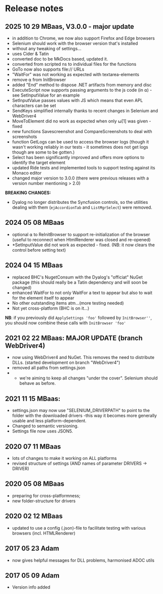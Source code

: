 # Release notes

## 2025 10 29 MBaas, V3.0.0 - major update

* in addition to Chrome, we now also support Firefox and Edge browsers
* Selenium should work with the browser version that's installed
* without any tweaking of settings...
* uses Cider & Tatin
* converted doc to be MkDocs based, updated it.
* converted from scripted ns to individual files for the functions
* GoTo now also supports file:// URLs
* "WaitFor" was not working as expected with textarea-elements
* remove ⍺ from InitBrowser
* added "End" method to dispose .NET artifacts from memory and disc
* ExecuteScript now supports passing arguments to the js code (in ⍺) - see SetInputValue for an example
* SetInputValue passes values with JS which means that even APL characters can be set
* SendKeys simplified internally thanks to recent changes in Selenium and WebDriver4
* MoveToElement did no work as expected when only ⍵[1] was given - fixed
* new functions Savescreenshot and CompareScreenshots to deal with screenshots
* function GetLogs can be used to access the browser logs (though it wasn't working reliably in our tests - it sometimes does not get logs though are some to be gotten.)
* Select has been significantly improved and offers more options to identify the target element
* updated Ride tests and implemented tools to support testing against its Monaco editor
* changed major version to 3.0.0 (there were previous releases with a version number mentioning > 2.0)

**BREAKING CHANGES:**

* Dyalog no longer distributes the Syncfusion controls, so the utilities dealing with them (`ejAccordionTab` and `ListMgrSelect`) were removed.

## 2024 05 08 MBaas

* optional ⍺ to ReInitBrowser to support re-initialization of the browser (useful to reconnect when HtmlRenderer was closed and re-opened)
* *SetInputValue did not work as expected - fixed. (NB: it now clears the control before setting text)

## 2024 04 15 MBaas

* replaced BHC's NugetConsum with the Dyalog's "officiat" NuGet package (this should really be a Tatin dependency and will soon be changed)
* enhanced WaitFor to not only WaitFor a text to appear but also to wait for the element itself to appear
* No other outstanding items atm...(more testing needed)
* Not yet cross-platform (BHC is on it...)

**NB**: if you previously did `ApplySettings 'foo'` followed by `InitBrowser''`, you should now combine these calls with `InitBrowser 'foo'`

## 2021 02 22 MBaas: MAJOR UPDATE (branch WebDriver4)

* now using WebDriver4 and NuGet. This removes the need to distribute DLLs. (started development on branch "WebDriver4")
* removed all paths from settings.json
* * we're aiming to keep all changes "under the cover". Selenium should behave as before.

## 2021 11 15 MBaas:

* settings.json may now use "SELENIUM_DRIVERPATH" to point to the folder with the downloaded drivers -this way it becomes more generally usable and less platform-dependent.
* Changed to semantic versioning.
* Settings file now uses JSON5.

## 2020 07 11 MBaas

* lots of changes to make it working on ALL platforms
* revised structure of settings (AND names of parameter DRIVERS → DRIVER)

## 2020 05 08 MBaas

* preparing for cross-platformness;
* new folder-structure for drivers

## 2020 02 12 MBaas

* updated to use a config (.json)-file to facilitate testing with various browsers (incl. HTMLRenderer)

## 2017 05 23 Adam

* now gives helpful messages for DLL problems, harmonised ADOC utils

## 2017 05 09 Adam

* Version info added